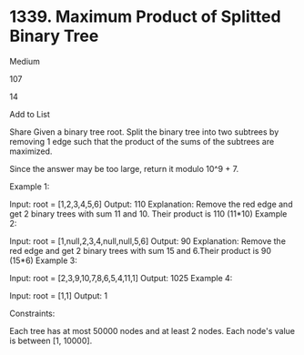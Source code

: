 # 1339. Maximum Product of Splitted Binary Tree
Medium

107

14

Add to List

Share
Given a binary tree root. Split the binary tree into two subtrees by removing 1 edge such that the product of the sums of the subtrees are maximized.

Since the answer may be too large, return it modulo 10^9 + 7.



Example 1:



Input: root = [1,2,3,4,5,6]
Output: 110
Explanation: Remove the red edge and get 2 binary trees with sum 11 and 10. Their product is 110 (11*10)
Example 2:



Input: root = [1,null,2,3,4,null,null,5,6]
Output: 90
Explanation:  Remove the red edge and get 2 binary trees with sum 15 and 6.Their product is 90 (15*6)
Example 3:

Input: root = [2,3,9,10,7,8,6,5,4,11,1]
Output: 1025
Example 4:

Input: root = [1,1]
Output: 1


Constraints:

Each tree has at most 50000 nodes and at least 2 nodes.
Each node's value is between [1, 10000].
